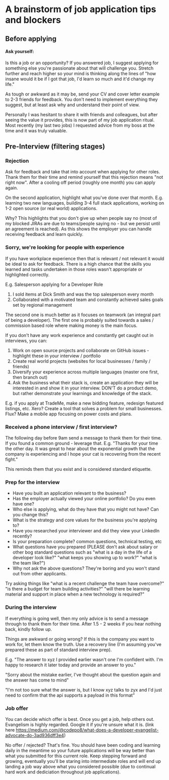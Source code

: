 # A brainstorm of job application tips and blockers

## Before applying

#### Ask yourself: 

Is this a job or an opportunity? If you answered job, I suggest applying for something else you're passionate about that will challenge you. Stretch further and reach higher so your mind is thinking along the lines of "how insane would it be if I got that job, I'd learn so much and it'd change my life." 

As tough or awkward as it may be, send your CV and cover letter example to 2-3 friends for feedback. You don't need to implement everything they suggest, but at least ask why and understand their point of view. 

Personally I was hesitant to share it with friends and colleagues, but after seeing the value it provides, this is now part of my job application ritual. Most recently (my last two jobs) I requested advice from my boss at the time and it was truly valuable. 

## Pre-Interview (filtering stages)

### Rejection

Ask for feedback and take that into account when applying for other roles. Thank them for their time and remind yourself that this rejection means "not right now". After a cooling off period (roughly one month) you can apply again. 

On the second application, highlight what you've done over that month. E.g. learning two new languages, building 3-4 full stack applications, working on 1-2 open source (or real world) applications. 

Why? This highlights that you don't give up when people say no (most of my blocked JIRAs are due to teams/people saying no - but we persist until an agreement is reached). As this shows the employer you can handle receiving feedback and learn quickly. 

### Sorry, we're looking for people with experience

If you have workplace experience then that is relevant / not relevant it would be ideal to ask for feedback. There is a high chance that the skills you learned and tasks undertaken in those roles wasn't appropriate or highlighted correctly. 

E.g. Salesperson applying for a Developer Role
1) I sold items at Dick Smith and was the top salesperson every month
2) Collaborated with a motivated team and constantly achieved sales goals set by regional management

The second one is much better as it focuses on teamwork (an integral part of being a developer). The first one is probably suited towards a sales / commission based role where making money is the main focus. 

If you don't have any work experience and constantly get caught out in interviews, you can:
1) Work on open source projects and collaborate on GitHub issues - highlight these in your interview / portfolio
2) Create real world projects (websites for local businesses / family / friends)
3) Diversify your experience across multiple languages (master one first, then branch out)
4) Ask the business what their stack is, create an application they will be interested in and show it in your interview. DON'T do a product demo, but rather demonstrate your learnings and knowledge of the stack. 

E.g. if you apply at TradeMe, make a new bidding feature, redesign featured listings, etc. Xero? Create a tool that solves a problem for small businesses. Flux? Make a mobile app focusing on power costs and plans. 

### Received a phone interview / first interview?

The following day before 9am send a message to thank them for their time. If you found a common ground - leverage that. E.g. "Thanks for your time the other day. It was great to hear about the exponential growth that the company is experiencing and I hope your cat is recovering from the recent fight." 

This reminds them that you exist and is considered standard etiquette.

### Prep for the interview
* Have you built an application relevant to the business?
* Has the employer actually viewed your online portfolio? Do you even have one?
* Who else is applying, what do they have that you might not have? Can you change this?
* What is the strategy and core values for the business you're applying to?
* Have you researched your interviewer and did they view your LinkedIn recently?
* Is your preparation complete? common questions, technical testing, etc
* What questions have you prepared (PLEASE don't ask about salary or other bog standard questions such as "what is a day in the life of a developer look like?" "what keeps you showing up to work?" "what is the team like?")
* Why not ask the above questions? They're boring and you won't stand out from other applicants. 

Try asking things like "what is a recent challenge the team have overcome?" "is there a budget for team building activities?" "will there be learning material and support in place when a new technology is required?"

### During the interview

If everything is going well, then my only advice is to send a message through to thank them for their time. After 1.5 - 2 weeks if you hear nothing back, kindly follow up. 

Things are awkward or going wrong? If this is the company you want to work for, let them know the truth. Use a recovery line (I'm assuming you've prepared these as part of standard interview prep).

E.g. "The answer to xyz I provided earlier wasn't one I'm confident with. I'm happy to research it later today and provide an answer to you." 

"Sorry about the mistake earlier, I've thought about the question again and the answer has come to mind" 

"I'm not too sure what the answer is, but I know xyz talks to zyx and I'd just need to confirm that the api supports a payload in this format" 

### Job offer 

You can decide which offer is best. Once you get a job, help others out. Evangelism is highly regarded. Google it if you're unsure what it is. (link here https://medium.com/@codepo8/what-does-a-developer-evangelist-advocate-do-3ad936dff3e4) 

No offer / rejected? That's fine. You should have been coding and learning daily in the meantime so your future applications will be way better than what you submitted for this current role. Keep stepping forward and growing, eventually you'll be staring into intermediate roles and will end up landing a job way above what you considered possible (due to continual hard work and dediciation throughout job applications). 

